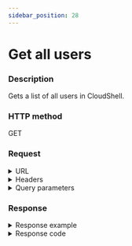 ```yaml
---
sidebar_position: 28
---
```


# Get all users

### Description

Gets a list of all users in CloudShell.

### HTTP method

GET

### Request

<details>
<summary>URL</summary>

```javascript
http://{Admin API IP}:{port#}/api/v1/users
```
</details>

<details>
<summary>Headers</summary>

Example header format:

`Authorization: Basic <authorization token returned from the login method>`

`Content-Type: application/json`

</details>

<details>
<summary>Query parameters</summary>

| Parameter | Description/Comments |
| --- | --- |
| paginationProperties.limit | (integer) Number of results to return per page. Can retrieve up to 250 results per page. Default if unspecified: 50. Optional. <br/> Default value : 50 |
| paginationProperties.sort-by | (string) Field to use to sort the results. <br/> Default value : Name |
| paginationProperties.sort-order | (integer) 1 for ascending, -1 for descending. Defaults to ascending. Optional. <br/> Default value : 1 |
| paginationProperties.cursor | (string) When paging, the response will include a cursor field. Use the cursor to get next set of results. Optional. |
| paginationProperties.filter | (string) String to use to filter for domains containing this string. For example: "lab" would return lab1, testlab, olabo. Optional. |
</details>

### Response

<details>
<summary>Response example</summary>

```javascript
{
    "Users": [
        {
            "Id": 1,
            "Sid": "71afdb5c-d479-43a4-993d-0e01d77d02ac",
            "Username": "admin",
            "Email": null,
            "IsActive": true,
            "IsAdmin": true,
            "GroupIds": [
                -1,
                1
            ],
            "TimeZoneInfoId": "Israel Standard Time",
            "MaxReservationDuration": null,
            "MaxConcurrentReservations": null,
            "MaxScheduledSandboxes": null,
            "MaxOwnedBlueprints": null,
            "MaxSavedSandboxes": null,
            "DomainRoles": [
                {
                    "DomainId": "dbaf480c-09f7-46d3-a2e2-e35d3e374a16",
                    "role": "SystemAdmin"
                },
                {
                    "DomainId": "357ff49d-4ffd-4b3e-bc07-041dd4fd0f33",
                    "role": "SystemAdmin"
                },
                {
                    "DomainId": "8cd12c8d-6d40-4dfd-89da-a8d8dde00575",
                    "role": "SystemAdmin"
                },
                {
                    "DomainId": "134b19d4-6c56-491d-b765-b61191c37f78",
                    "role": "SystemAdmin"
                },
                {
                    "DomainId": "dcd91805-4e1c-48a8-88c7-d9805e876783",
                    "role": "SystemAdmin"
                },
                {
                    "DomainId": "985c3306-fad7-4e85-a4e3-c44876149657",
                    "role": "SystemAdmin"
                }
            ],
            "DomainName": null,
            "ImportedSid": null
        },
        {
            "Id": 4,
            "Sid": "93f41a86-946b-4e96-b8f1-1af642e000f0",
            "Username": "john",
            "Email": "",
            "IsActive": true,
            "IsAdmin": false,
            "GroupIds": [
                1,
                3
            ],
            "TimeZoneInfoId": "Israel Standard Time",
            "MaxReservationDuration": null,
            "MaxConcurrentReservations": 100,
            "MaxScheduledSandboxes": 10000,
            "MaxOwnedBlueprints": null,
            "MaxSavedSandboxes": 20,
            "DomainRoles": [
                {
                    "DomainId": "dbaf480c-09f7-46d3-a2e2-e35d3e374a16",
                    "role": "Regular"
                },
                {
                    "DomainId": "357ff49d-4ffd-4b3e-bc07-041dd4fd0f33",
                    "role": "Regular"
                },
                {
                    "DomainId": "dcd91805-4e1c-48a8-88c7-d9805e876783",
                    "role": "Regular"
                },
                {
                    "DomainId": "8cd12c8d-6d40-4dfd-89da-a8d8dde00575",
                    "role": "Regular"
                }
            ],
            "DomainName": null,
            "ImportedSid": null
        }
    ],
    "Cursor": null
}
```
</details>

<details>
<summary>Response code</summary>

```javascript
200 OK
```
</details>